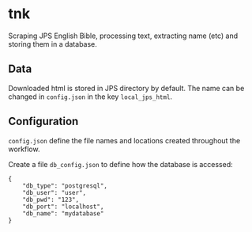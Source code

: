 # tnk
Scraping JPS English Bible, processing text, extracting name (etc)
and storing them in a database.

## Data
Downloaded html is stored in JPS directory by default. The name
can be changed in `config.json` in the key `local_jps_html`.

## Configuration
`config.json` define the file names and locations created throughout the
workflow.

Create a file `db_config.json` to define how the database is accessed:

    {
        "db_type": "postgresql",
        "db_user": "user",
        "db_pwd": "123",
        "db_port": "localhost",
        "db_name": "mydatabase"
    }
